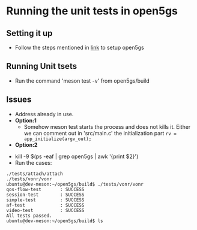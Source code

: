 # Running the unit tests in open5gs

## Setting it up
- Follow the steps mentioned in [link](https://open5gs.org/open5gs/docs/guide/02-building-open5gs-from-sources/) to setup open5gs

## Running Unit tsets
- Run the command 'meson test -v' from open5gs/build

## Issues 
- Address already in use.
- **Option:1**
  -   Somehow meson test starts the process and does not kills it. Either we can comment out in 'src/main.c' the initialization part ```rv = app_initialize(argv_out);```
-  **Option:2**
  * kill -9 $(ps -eaf | grep open5gs | awk '{print $2}')
  * Run the cases:
```
./tests/attach/attach
./tests/vonr/vonr
ubuntu@dev-meson:~/open5gs/build$ ./tests/vonr/vonr
qos-flow-test       : SUCCESS
session-test        : SUCCESS
simple-test         : SUCCESS
af-test             : SUCCESS
video-test          : SUCCESS
All tests passed.
ubuntu@dev-meson:~/open5gs/build$ ls
```
